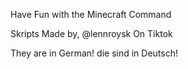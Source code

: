 Have Fun with the Minecraft Command

Skripts Made by, @lennroysk On Tiktok


They are in German!
die sind in Deutsch!
